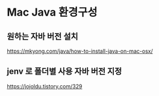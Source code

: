 # Mac Java 환경구성

## 원하는 자바 버전 설치

https://mkyong.com/java/how-to-install-java-on-mac-osx/

## jenv 로 폴더별 사용 자바 버전 지정

https://jojoldu.tistory.com/329


